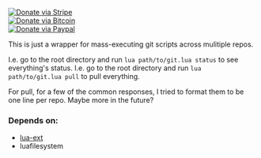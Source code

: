 [![Donate via Stripe](https://img.shields.io/badge/Donate-Stripe-green.svg)](https://buy.stripe.com/00gbJZ0OdcNs9zi288)<br>
[![Donate via Bitcoin](https://img.shields.io/badge/Donate-Bitcoin-green.svg)](bitcoin:37fsp7qQKU8XoHZGRQvVzQVP8FrEJ73cSJ)<br>
[![Donate via Paypal](https://img.shields.io/badge/Donate-Paypal-green.svg)](https://buy.stripe.com/00gbJZ0OdcNs9zi288)

This is just a wrapper for mass-executing git scripts across mulitiple repos.

I.e. go to the root directory and run `lua path/to/git.lua status` to see everything's status.
I.e. go to the root directory and run `lua path/to/git.lua pull` to pull everything.

For pull, for a few of the common responses, I tried to format them to be one line per repo.
Maybe more in the future?

### Depends on:

- [lua-ext](https://github.com/thenumbernine/lua-ext)
- luafilesystem 
